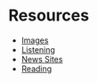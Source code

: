 # Resources
* [Images](Resources-Images.md)
* [Listening](Resources-Listening.md)
* [News Sites](Resources-NewsSites.md)
* [Reading](Resources-Reading.md)
